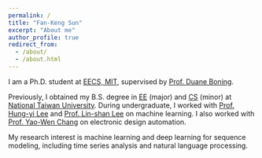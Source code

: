 ```yaml
---
permalink: /
title: "Fan-Keng Sun"
excerpt: "About me"
author_profile: true
redirect_from: 
  - /about/
  - /about.html
---
```


I am a Ph.D. student at [EECS, MIT](https://www.eecs.mit.edu/), supervised by [Prof. Duane Boning](https://www-mtl.mit.edu/wpmu/researchgroupsboning/boning/).

Previously, I obtained my B.S. degree in [EE](https://web.ee.ntu.edu.tw/eng/index.php) (major) and [CS](https://www.csie.ntu.edu.tw/main.php) (minor) at [National Taiwan University](http://www.ntu.edu.tw/english).
During undergraduate, I worked with [Prof. Hung-yi Lee](http://speech.ee.ntu.edu.tw/~tlkagk/index.html) and [Prof. Lin-shan Lee](http://speech.ee.ntu.edu.tw/previous_version/lslNew.htm) on machine learning.
I also worked with [Prof. Yao-Wen Chang](http://cc.ee.ntu.edu.tw/~ywchang/) on electronic design automation.

My research interest is machine learning and deep learning for sequence modeling, including time series analysis and natural language processing.
